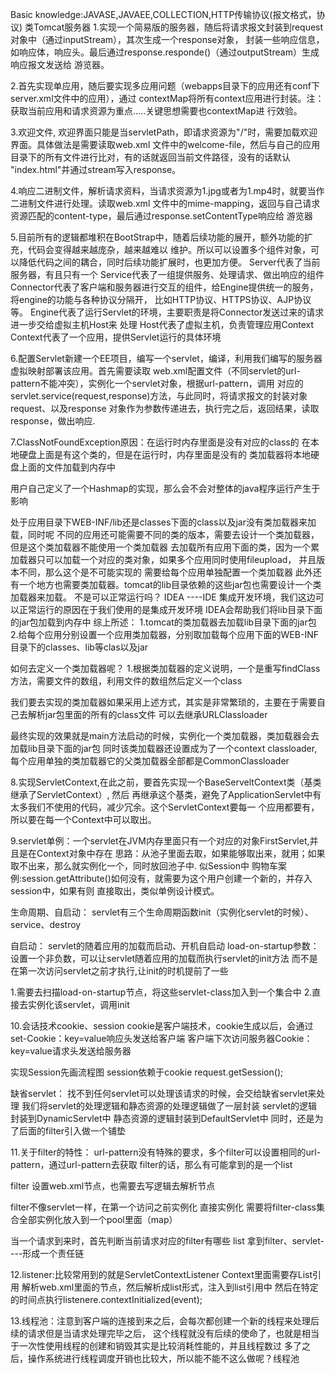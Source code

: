 Basic knowledge:JAVASE,JAVAEE,COLLECTION,HTTP传输协议(报文格式，协议)
类Tomcat服务器
1.实现一个简易版的服务器，随后将请求报文封装到request对象中（通过inputStream），其次生成一个response对象，
  封装一些响应信息，如响应体，响应头。最后通过response.responde()（通过outputStream）生成响应报文发送给
  游览器。
  
2.首先实现单应用，随后要实现多应用问题（webapps目录下的应用还有conf下server.xml文件中的应用），通过
  contextMap将所有context应用进行封装。注：获取当前应用和请求资源为重点.....关键思想需要也contextMap进
  行效验。

3.欢迎文件, 欢迎界面只能是当servletPath，即请求资源为"/"时，需要加载欢迎界面。具体做法是需要读取web.xml
  文件中的welcome-file，然后与自己的应用目录下的所有文件进行比对，有的话就返回当前文件路径，没有的话默认
  "index.html"并通过stream写入response。

4.响应二进制文件，解析请求资料，当请求资源为1.jpg或者为1.mp4时，就要当作二进制文件进行处理。读取web.xml
  文件中的mime-mapping，返回与自己请求资源匹配的content-type，最后通过response.setContentType响应给
  游览器

5.目前所有的逻辑都堆积在BootStrap中，随着后续功能的展开，额外功能的扩充，代码会变得越来越庞杂，越来越难以
  维护。所以可以设置多个组件对象，可以降低代码之间的耦合，同时后续功能扩展时，也更加方便。
  Server代表了当前服务器，有且只有一个
  Service代表了一组提供服务、处理请求、做出响应的组件
  Connector代表了客户端和服务器进行交互的组件，给Engine提供统一的服务，将engine的功能与各种协议分隔开，
  比如HTTP协议、HTTPS协议、AJP协议等。
  Engine代表了运行Servlet的环境，主要职责是将Connector发送过来的请求进一步交给虚拟主机Host来
  处理
  Host代表了虚拟主机，负责管理应用Context
  Context代表了一个应用，提供Servlet运行的具体环境    

6.配置Servlet新建一个EE项目，编写一个servlet，编译，利用我们编写的服务器虚拟映射部署该应用。首先需要读取
  web.xml配置文件（不同servlet的url-pattern不能冲突），实例化一个servlet对象，根据url-pattern，调用
  对应的servlet.service(request,response)方法，与此同时，将请求报文的封装对象request、以及response
  对象作为参数传递进去，执行完之后，返回结果，读取response，做出响应.
   
   
7.ClassNotFoundException原因：在运行时内存里面是没有对应的class的
  在本地硬盘上面是有这个类的，但是在运行时，内存里面是没有的
  类加载器将本地硬盘上面的文件加载到内存中
  
  用户自己定义了一个Hashmap的实现，那么会不会对整体的java程序运行产生于影响
  
  处于应用目录下WEB-INF/lib还是classes下面的class以及jar没有类加载器来加载，同时呢
  不同的应用还可能需要不同的类的版本，需要去设计一个类加载器，但是这个类加载器不能使用一个类加载器
  去加载所有应用下面的类，因为一个累加载器只可以加载一个对应的类对象，如果多个应用同时使用fileupload，
  并且版本不同，那么这个是不可能实现的
  需要给每个应用单独配置一个类加载器
  此外还有一个地方也需要类加载器。tomcat的lib目录依赖的这些jar包也需要设计一个类加载器来加载。
  不是可以正常运行吗？
  IDEA ----IDE 集成开发环境，我们这边可以正常运行的原因在于我们使用的是集成开发环境
  IDEA会帮助我们将lib目录下面的jar包加载到内存中
  综上所述：
  1.tomcat的类加载器去加载lib目录下面的jar包
  2.给每个应用分别设置一个应用类加载器，分别取加载每个应用下面的WEB-INF目录下的classes、lib等clas以及jar
  
  如何去定义一个类加载器呢？
  1.根据类加载器的定义说明，一个是重写findClass方法，需要文件的数组，利用文件的数组然后定义一个class
  
  我们要去实现的类加载器如果采用上述方式，其实是非常繁琐的，主要在于需要自己去解析jar包里面的所有的class文件
  可以去继承URLClassloader
  
  最终实现的效果就是main方法启动的时候，实例化一个类加载器，类加载器会去加载lib目录下面的jar包
  同时该类加载器还设置成为了一个context classloader, 每个应用单独的类加载器它的父类加载器全部都是CommonClassloader
  
  
8.实现ServletContext,在此之前，要首先实现一个BaseServeltContext类（基类继承了ServletContext）, 然后
  再继承这个基类，避免了ApplicationServlet中有太多我们不使用的代码，减少冗余。这个ServletContext要每一
  个应用都要有，所以要在每一个Context中可以取出。

  
9.servlet单例：一个servlet在JVM内存里面只有一个对应的对象FirstServlet,并且是在Context对象中存在
  思路：从池子里面去取，如果能够取出来，就用；如果取不出来，那么就实例化一个，同时放回池子中. 似Session中
  购物车案例:session.getAttribute()如何没有，就需要为这个用户创建一个新的，并存入session中，如果有则
  直接取出，类似单例设计模式。
  
  生命周期、自启动：
  servlet有三个生命周期函数init（实例化servlet的时候）、service、destroy
  
  自启动：
  servlet的随着应用的加载而启动、开机自启动
  load-on-startup参数：设置一个非负数，可以让servlet随着应用的加载而执行servlet的init方法
  而不是在第一次访问servlet之前才执行,让init的时机提前了一些
  
  1.需要去扫描load-on-startup节点，将这些servlet-class加入到一个集合中
  2.直接去实例化该servlet，调用init
  
  
10.会话技术cookie、session 
   cookie是客户端技术，cookie生成以后，会通过set-Cookie：key=value响应头发送给客户端
   客户端下次访问服务器Cookie：key=value请求头发送给服务器
   
   实现Session先画流程图
   session依赖于cookie   request.getSession();
   
   缺省servlet：
   找不到任何servlet可以处理该请求的时候，会交给缺省servlet来处理
   我们将servlet的处理逻辑和静态资源的处理逻辑做了一层封装
   servlet的逻辑封装到DynamicServlet中
   静态资源的逻辑封装到DefaultServlet中
   同时，还是为了后面的filter引入做一个铺垫
   
11.关于filter的特性：
   url-pattern没有特殊的要求，多个filter可以设置相同的url-pattern，通过url-pattern去获取
   filter的话，那么有可能拿到的是一个list
   
   filter  设置web.xml节点，也需要去写逻辑去解析节点
   
   filter不像servlet一样，在第一个访问之前实例化
   直接实例化
   需要将filter-class集合全部实例化放入到一个pool里面（map）
   
   当一个请求到来时，首先判断当前请求对应的filter有哪些 list
   拿到filter、servlet----形成一个责任链
   
   
12.listener:比较常用到的就是ServletContextListener
   Context里面需要存List<ServletContextListener>引用
   解析web.xml里面的节点，然后解析成list形式，注入到list引用中
   然后在特定的时间点执行listenere.contextInitialized(event);
   
13.线程池：注意到客户端的连接到来之后，会每次都创建一个新的线程来处理后续的请求但是当请求处理完毕之后，
   这个线程就没有后续的使命了，也就是相当于一次性使用线程的创建和销毁其实是比较消耗性能的，并且线程数过
   多了之后，操作系统进行线程调度开销也比较大，所以能不能不这么做呢？线程池